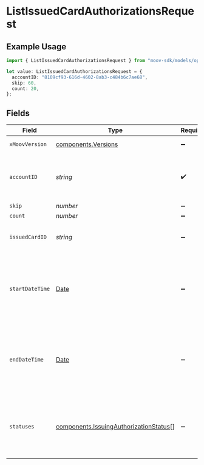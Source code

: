# ListIssuedCardAuthorizationsRequest

## Example Usage

```typescript
import { ListIssuedCardAuthorizationsRequest } from "moov-sdk/models/operations";

let value: ListIssuedCardAuthorizationsRequest = {
  accountID: "8109cf93-616d-4602-8ab3-c484b6c7ae68",
  skip: 60,
  count: 20,
};
```

## Fields

| Field                                                                                            | Type                                                                                             | Required                                                                                         | Description                                                                                      | Example                                                                                          |
| ------------------------------------------------------------------------------------------------ | ------------------------------------------------------------------------------------------------ | ------------------------------------------------------------------------------------------------ | ------------------------------------------------------------------------------------------------ | ------------------------------------------------------------------------------------------------ |
| `xMoovVersion`                                                                                   | [components.Versions](../../models/components/versions.md)                                       | :heavy_minus_sign:                                                                               | Specify an API version.                                                                          |                                                                                                  |
| `accountID`                                                                                      | *string*                                                                                         | :heavy_check_mark:                                                                               | The Moov business account for which cards have been issued.                                      |                                                                                                  |
| `skip`                                                                                           | *number*                                                                                         | :heavy_minus_sign:                                                                               | N/A                                                                                              | 60                                                                                               |
| `count`                                                                                          | *number*                                                                                         | :heavy_minus_sign:                                                                               | N/A                                                                                              | 20                                                                                               |
| `issuedCardID`                                                                                   | *string*                                                                                         | :heavy_minus_sign:                                                                               | Optional ID of the issued card to filter results.                                                |                                                                                                  |
| `startDateTime`                                                                                  | [Date](https://developer.mozilla.org/en-US/docs/Web/JavaScript/Reference/Global_Objects/Date)    | :heavy_minus_sign:                                                                               | Optional date-time which inclusively filters all authorizations created after this date-time.    |                                                                                                  |
| `endDateTime`                                                                                    | [Date](https://developer.mozilla.org/en-US/docs/Web/JavaScript/Reference/Global_Objects/Date)    | :heavy_minus_sign:                                                                               | Optional date-time which exclusively filters all authorizations created before this date-time.   |                                                                                                  |
| `statuses`                                                                                       | [components.IssuingAuthorizationStatus](../../models/components/issuingauthorizationstatus.md)[] | :heavy_minus_sign:                                                                               | Optional, comma-separated statuses of the authorization to filter results.                       |                                                                                                  |